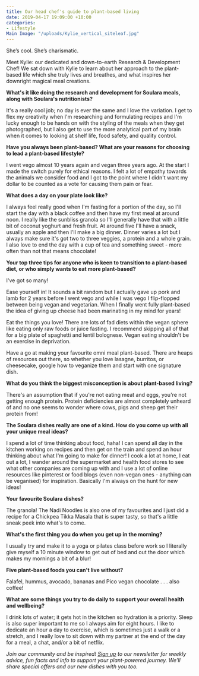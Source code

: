 ```yaml
---
title: Our head chef's guide to plant-based living
date: 2019-04-17 19:09:00 +10:00
categories:
- Lifestyle
Main Image: "/uploads/Kylie_vertical_siteleaf.jpg"
---
```


She’s cool. She’s charismatic.

Meet Kylie: our dedicated and down-to-earth Research & Development Chef! We sat down with Kylie to learn about her approach to the plant-based life which she truly lives and breathes, and what inspires her downright magical meal creations.

**What's it like doing the research and development for Soulara meals, along with Soulara's nutritionists?**

It's a really cool job; no day is ever the same and I love the variation. I get to flex my creativity when I'm researching and formulating recipes and I'm lucky enough to be hands on with the styling of the meals when they get photographed, but I also get to use the more analytical part of my brain when it comes to looking at shelf life, food safety, and quality control.

**Have you always been plant-based? What are your reasons for choosing to lead a plant-based lifestyle?**

I went vego almost 10 years again and vegan three years ago. At the start I made the switch purely for ethical reasons. I felt a lot of empathy towards the animals we consider food and I got to the point where I didn't want my dollar to be counted as a vote for causing them pain or fear.

**What does a day on your plate look like?**

I always feel really good when I'm fasting for a portion of the day, so I'll start the day with a black coffee and then have my first meal at around noon. I really like the sunbliss granola so I'll generally have that with a little bit of coconut yoghurt and fresh fruit. At around five I'll have a snack, usually an apple and then I'll make a big dinner. Dinner varies a lot but I always make sure it's got two to three veggies, a protein and a whole grain. I also love to end the day with a cup of tea and something sweet - more often than not that means chocolate!

**Your top three tips for anyone who is keen to transition to a plant-based diet, or who simply wants to eat more plant-based?**

I've got so many!

Ease yourself in! It sounds a bit random but I actually gave up pork and lamb for 2 years before I went vego and while I was vego I flip-flopped between being vegan and vegetarian. When I finally went fully plant-based the idea of giving up cheese had been marinating in my mind for years!

Eat the things you love! There are lots of fad diets within the vegan sphere like eating only raw foods or juice fasting. I recommend skipping all of that for a big plate of spaghetti and lentil bolognese. Vegan eating shouldn't be an exercise in deprivation.

Have a go at making your favourite omni meal plant-based. There are heaps of resources out there, so whether you love lasagne, burritos, or cheesecake, google how to veganize them and start with one signature dish.

**What do you think the biggest misconception is about plant-based living?**

There's an assumption that if you're not eating meat and eggs, you're not getting enough protein. Protein deficiencies are almost completely unheard of and no one seems to wonder where cows, pigs and sheep get their protein from!

**The Soulara dishes really are one of a kind. How do you come up with all your unique meal ideas?**

I spend a lot of time thinking about food, haha! I can spend all day in the kitchen working on recipes and then get on the train and spend an hour thinking about what I'm going to make for dinner! I cook a lot at home, I eat out a lot, I wander around the supermarket and health food stores to see what other companies are coming up with and I use a lot of online resources like pinterest or food blogs (even non-vegan ones - anything can be veganised) for inspiration. Basically I'm always on the hunt for new ideas!

**Your favourite Soulara dishes?**

The granola! The Nadi Noodles is also one of my favourites and I just did a recipe for a Chickpea Tikka Masala that is super tasty, so that's a little sneak peek into what's to come.

**What's the first thing you do when you get up in the morning?**

I usually try and make it to a yoga or pilates class before work so I literally give myself a 10 minute window to get out of bed and out the door which makes my mornings a bit of a blur!

**Five plant-based foods you can't live without?**

Falafel, hummus, avocado, bananas and Pico vegan chocolate . . . also coffee!

**What are some things you try to do daily to support your overall health and wellbeing?**

I drink lots of water; it gets hot in the kitchen so hydration is a priority. Sleep is also super important to me so I always aim for eight hours. I like to dedicate an hour a day to exercise, which is sometimes just a walk or a stretch, and I really love to sit down with my partner at the end of the day for a meal, a chat, and/or a bit of netflix.

*Join our community and be inspired! [Sign up](https://www.soulara.com.au/) to our newsletter for weekly advice, fun facts and info to support your plant-powered journey. We’ll share special offers and our new dishes with you too.*